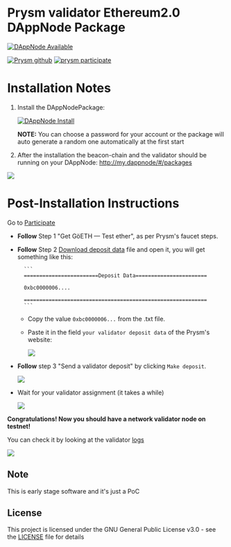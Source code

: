 # Prysm validator Ethereum2.0 DAppNode Package

[![DAppNode Available](https://img.shields.io/badge/DAppNode-Available-brightgreen.svg)](http://my.dappnode/#/installer/prysm-validator.public.dappnode.eth)

[![Prysm github](https://img.shields.io/badge/Prysm-Github-blue.svg)](https://prylabs.net/)
[![prysm participate](https://img.shields.io/badge/prysm-participate-753a88.svg)](https://prylabs.net/participate?node=dappnode)

# Installation Notes

1. Install the DAppNodePackage: 

   [![DAppNode Install](https://img.shields.io/badge/DAppNode-Install-blue.svg)](http://my.admin.dnp.dappnode.eth/#/installer/prysm-validator.public.dappnode.eth)

   **NOTE:** You can choose a password for your account or the package will auto generate a random one automatically at the first start

2. After the installation the beacon-chain and the validator should be running on your DAppNode: http://my.dappnode/#/packages

![](https://i.imgur.com/11y8pgQ.png)

# Post-Installation Instructions
 
Go to [Participate](https://prylabs.net/participate?node=dappnode)

* **Follow** Step 1 "Get GöETH — Test ether", as per Prysm's faucet steps.

* **Follow** Step 2 [Download deposit data](http://my.dappnode/#/packages/prysm-validator.public.dappnode.eth/file-manager?from=%2Fdata%2Fdeposit_data.txt) file and open it, you will get something like this:

        ```
        ========================Deposit Data=======================

        0xbc0000006....

        ===========================================================
        ```

    * Copy the value `0xbc0000006...` from the .txt file.

    * Paste it in the field `your validator deposit data` of the Prysm's website:

        ![](https://i.imgur.com/a29SNWI.png)

* **Follow** step 3 "Send a validator deposit" by clicking `Make deposit`.

    ![](https://i.imgur.com/bEM7vlL.png)


* Wait for your validator assignment (it takes a while)

    ![](https://i.imgur.com/DeZqiNV.png)


**Congratulations! Now you should have a network validator node on testnet!**

You can check it by looking at the validator [logs](http://my.dappnode/#/Packages/prysm-validator.public.dappnode.eth/logs)

![](https://i.imgur.com/Sfq88es.png)

## Note

This is early stage software and it's just a PoC

## License

This project is licensed under the GNU General Public License v3.0 - see the [LICENSE](LICENSE) file for details
